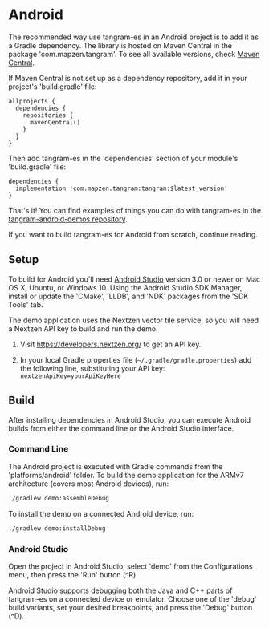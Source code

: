 Android
=======

The recommended way use tangram-es in an Android project is to add it as a Gradle dependency. The library is hosted on Maven Central in the package 'com.mapzen.tangram'. To see all available versions, check [Maven Central](https://search.maven.org/artifact/com.mapzen.tangram/tangram).

If Maven Central is not set up as a dependency repository, add it in your project's 'build.gradle' file:

```
allprojects {
  dependencies {
    repositories {
      mavenCentral()
    }
  }
}
```

Then add tangram-es in the 'dependencies' section of your module's 'build.gradle' file:

```
dependencies {
  implementation 'com.mapzen.tangram:tangram:$latest_version'
}
```

That's it! You can find examples of things you can do with tangram-es in the [tangram-android-demos repository](https://github.com/tangrams/tangram-android-demos).

If you want to build tangram-es for Android from scratch, continue reading.

## Setup ##

To build for Android you'll need [Android Studio](https://developer.android.com/studio/index.html) version 3.0 or newer on Mac OS X, Ubuntu, or Windows 10. Using the Android Studio SDK Manager, install or update the 'CMake', 'LLDB', and 'NDK' packages from the 'SDK Tools' tab.

The demo application uses the Nextzen vector tile service, so you will need a Nextzen API key to build and run the demo. 

 1. Visit https://developers.nextzen.org/ to get an API key.

 2. In your local Gradle properties file (`~/.gradle/gradle.properties`) add the following line, substituting your API key: `nextzenApiKey=yourApiKeyHere`

## Build ##

After installing dependencies in Android Studio, you can execute Android builds from either the command line or the Android Studio interface.

### Command Line ###

The Android project is executed with Gradle commands from the 'platforms/android' folder. To build the demo application for the ARMv7 architecture (covers most Android devices), run:

```bash
./gradlew demo:assembleDebug
```

To install the demo on a connected Android device, run:

```bash
./gradlew demo:installDebug
```

### Android Studio ###

Open the project in Android Studio, select 'demo' from the Configurations menu, then press the 'Run' button (^R).

Android Studio supports debugging both the Java and C++ parts of tangram-es on a connected device or emulator. Choose one of the 'debug' build variants, set your desired breakpoints, and press the 'Debug' button (^D).
